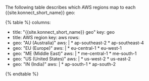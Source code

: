 The following table describes which AWS regions map to each {{site.konnect_short_name}} geo:

<!--vale off-->
{% table %}
columns:
  - title: "{{site.konnect_short_name}} geo"
    key: geo
  - title: AWS region
    key: aws
rows:
  - geo: "AU (Australia)"
    aws: |
        * ap-southeast-2
        * ap-southeast-4
  - geo: "EU (Europe)"
    aws: |
        * eu-central-1
        * eu-west-1
  - geo: "ME (Middle East)"
    aws: |
        * me-central-1
        * me-south-1
  - geo: "US (United States)"
    aws: |
        * us-west-2
        * us-east-2
  - geo: "IN (India)"
    aws: |
        * ap-south-1
        * ap-south-2

{% endtable %}
<!--vale on-->